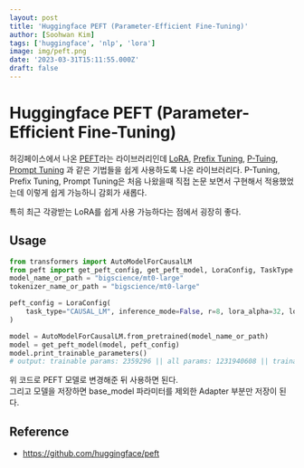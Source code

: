 ```yaml
---
layout: post
title: 'Huggingface PEFT (Parameter-Efficient Fine-Tuning)'
author: [Soohwan Kim]
tags: ['huggingface', 'nlp', 'lora']
image: img/peft.png
date: '2023-03-31T15:11:55.000Z'
draft: false
---
```


# Huggingface PEFT (Parameter-Efficient Fine-Tuning)
  
허깅페이스에서 나온 [PEFT](https://github.com/huggingface/peft)라는 라이브러리인데 [LoRA](https://arxiv.org/pdf/2106.09685.pdf), [Prefix Tuning](https://aclanthology.org/2021.acl-long.353/), [P-Tuing](https://arxiv.org/pdf/2103.10385.pdf), [Prompt Tuning](https://arxiv.org/pdf/2104.08691.pdf)
과 같은 기법들을 쉽게 사용하도록 나온 라이브러리다. P-Tuning, Prefix Tuning, Prompt Tuning은 처음 나왔을때 직접 논문 보면서 구현해서 적용했었는데 이렇게 쉽게 가능하니 감회가 새롭다.  
  
특히 최근 각광받는 LoRA를 쉽게 사용 가능하다는 점에서 굉장히 좋다.  
  
## Usage
  
```python
from transformers import AutoModelForCausalLM
from peft import get_peft_config, get_peft_model, LoraConfig, TaskType
model_name_or_path = "bigscience/mt0-large"
tokenizer_name_or_path = "bigscience/mt0-large"

peft_config = LoraConfig(
    task_type="CAUSAL_LM", inference_mode=False, r=8, lora_alpha=32, lora_dropout=0.1
)

model = AutoModelForCausalLM.from_pretrained(model_name_or_path)
model = get_peft_model(model, peft_config)
model.print_trainable_parameters()
# output: trainable params: 2359296 || all params: 1231940608 || trainable%: 0.19151053100118282
```
위 코드로 PEFT 모델로 변경해준 뒤 사용하면 된다.  
그리고 모델을 저장하면 base_model 파라미터를 제외한 Adapter 부분만 저장이 된다.
  
## Reference
  
- https://github.com/huggingface/peft
  
